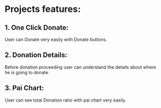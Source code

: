 # Projects features:
## 1. One Click Donate: 
User can Donate very easily with Donate buttons.
## 2. Donation Details: 
Before donation proceeding user can understand the details about where he is going to donate.
## 3. Pai Chart: 
User can see total Donation ratio with pai chart very easily.
